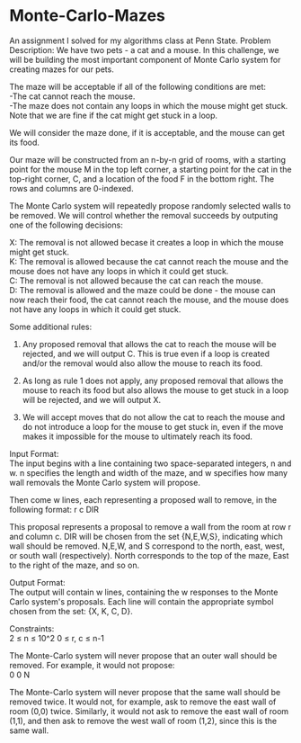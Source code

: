 # Monte-Carlo-Mazes
An assignment I solved for my algorithms class at Penn State.
Problem Description:
We have two pets - a cat and a mouse. In this challenge, we will be building the most important component of Monte Carlo system for creating mazes for our pets.

The maze will be acceptable if all of the following conditions are met:\
  -The cat cannot reach the mouse.\
  -The maze does not contain any loops in which the mouse might get stuck. Note that we are fine if the cat might get stuck in a loop.
  
We will consider the maze done, if it is acceptable, and the mouse can get its food.

Our maze will be constructed from an n-by-n grid of rooms, with a starting point for the mouse M in the top left corner, a starting point for the cat in the top-right corner, C,
and a location of the food F in the bottom right. The rows and columns are 0-indexed.

The Monte Carlo system will repeatedly propose randomly selected walls to be removed. We will control whether the removal succeeds by outputing one of the following decisions:

X: The removal is not allowed becase it creates a loop in which the mouse might get stuck.\
K: The removal is allowed because the cat cannot reach the mouse and the mouse does not have any loops in which it could get stuck.\
C: The removal is not allowed because the cat can reach the mouse.\
D: The removal is allowed and the maze could be done - the mouse can now reach their food, the cat cannot reach the mouse, and the mouse does not have any loops in which it could
   get stuck.

Some additional rules:
  1. Any proposed removal that allows the cat to reach the mouse will be rejected, and we will output C. This is true even if a loop is created and/or the removal would also allow
    the mouse to reach its food.

  2. As long as rule 1 does not apply, any proposed removal that allows the mouse to reach its food but also allows the mouse to get stuck in a loop will be rejected, and we will
    output X.

  3. We will accept moves that do not allow the cat to reach the mouse and do not introduce a loop for the mouse to get stuck in, even if the move makes it impossible for the
     mouse to ultimately reach its food.
     
Input Format:\
The input begins with a line containing two space-separated integers, n and w. n specifies the length and width of the maze, and w specifies how many wall removals the Monte Carlo system will propose.

Then come w lines, each representing a proposed wall to remove, in the following format: r c DIR

This proposal represents a proposal to remove a wall from the room at row r and column c. DIR will be chosen from the set {N,E,W,S}, indicating which wall should be removed. N,E,W, and S correspond to the north, east, west, or south wall (respectively). North corresponds to the top of the maze, East to the right of the maze, and so on.

Output Format:\
The output will contain w lines, containing the w responses to the Monte Carlo system's proposals. Each line will contain the appropriate symbol chosen from the set: {X, K, C, D}.

Constraints:\
2 ≤ n ≤ 10^2
0 ≤ r, c ≤ n-1

The Monte-Carlo system will never propose that an outer wall should be removed. For example, it would not propose:\
0 0 N

The Monte-Carlo system will never propose that the same wall should be removed twice. It would not, for example, ask to remove the east wall of room (0,0) twice. Similarly, it would not ask to remove the east wall of room (1,1), and then ask to remove the west wall of room (1,2), since this is the same wall.





